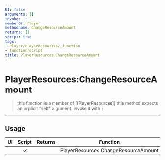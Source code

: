 ```yaml
---
UI: false
arguments: []
invoke: ':'
memberOf: Player
methodname: ChangeResourceAmount
returns: []
script: true
tags:
- Player/PlayerResources/_function
- function/script
title: PlayerResources.ChangeResourceAmount
---
```

# PlayerResources:ChangeResourceAmount
> this function is a member of [[PlayerResources]]
> this method expects an implicit "self" argument. invoke it with `:`
-----
## Usage
|  UI | Script | Returns | Function | Arguments |
|:---:|:------:|-------:|:--------:|:---------|
| |✓||PlayerResources:ChangeResourceAmount||
